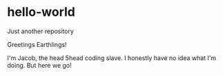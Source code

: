 # hello-world
Just another repository


Greetings Earthlings!

I'm Jacob, the head 5head coding slave. I honestly have no idea what I'm doing. But here we go!
